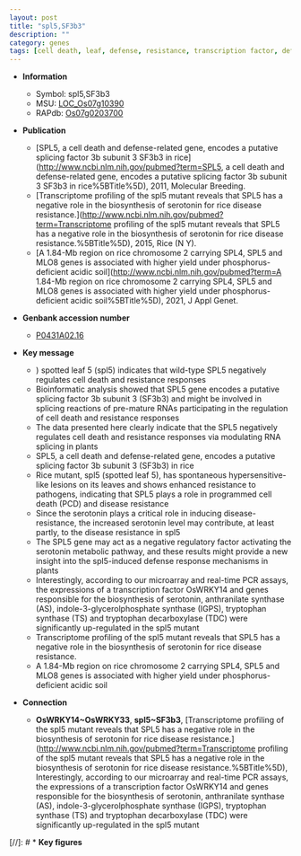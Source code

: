 ```yaml
---
layout: post
title: "spl5,SF3b3"
description: ""
category: genes
tags: [cell death, leaf, defense, resistance, transcription factor, defense response, disease, disease resistance, yield]
---
```


* **Information**  
    + Symbol: spl5,SF3b3  
    + MSU: [LOC_Os07g10390](http://rice.uga.edu/cgi-bin/ORF_infopage.cgi?orf=LOC_Os07g10390)  
    + RAPdb: [Os07g0203700](http://rapdb.dna.affrc.go.jp/viewer/gbrowse_details/irgsp1?name=Os07g0203700)  

* **Publication**  
    + [SPL5, a cell death and defense-related gene, encodes a putative splicing factor 3b subunit 3 SF3b3 in rice](http://www.ncbi.nlm.nih.gov/pubmed?term=SPL5, a cell death and defense-related gene, encodes a putative splicing factor 3b subunit 3 SF3b3 in rice%5BTitle%5D), 2011, Molecular Breeding.
    + [Transcriptome profiling of the spl5 mutant reveals that SPL5 has a negative role in the biosynthesis of serotonin for rice disease resistance.](http://www.ncbi.nlm.nih.gov/pubmed?term=Transcriptome profiling of the spl5 mutant reveals that SPL5 has a negative role in the biosynthesis of serotonin for rice disease resistance.%5BTitle%5D), 2015, Rice (N Y).
    + [A 1.84-Mb region on rice chromosome 2 carrying SPL4, SPL5 and MLO8 genes is associated with higher yield under phosphorus-deficient acidic soil](http://www.ncbi.nlm.nih.gov/pubmed?term=A 1.84-Mb region on rice chromosome 2 carrying SPL4, SPL5 and MLO8 genes is associated with higher yield under phosphorus-deficient acidic soil%5BTitle%5D), 2021, J Appl Genet.

* **Genbank accession number**  
    + [P0431A02.16](http://www.ncbi.nlm.nih.gov/nuccore/P0431A02.16)

* **Key message**  
    + ) spotted leaf 5 (spl5) indicates that wild-type SPL5 negatively regulates cell death and resistance responses
    + Bioinformatic analysis showed that SPL5 gene encodes a putative splicing factor 3b subunit 3 (SF3b3) and might be involved in splicing reactions of pre-mature RNAs participating in the regulation of cell death and resistance responses
    + The data presented here clearly indicate that the SPL5 negatively regulates cell death and resistance responses via modulating RNA splicing in plants
    + SPL5, a cell death and defense-related gene, encodes a putative splicing factor 3b subunit 3 (SF3b3) in rice
    + Rice mutant, spl5 (spotted leaf 5), has spontaneous hypersensitive-like lesions on its leaves and shows enhanced resistance to pathogens, indicating that SPL5 plays a role in programmed cell death (PCD) and disease resistance
    + Since the serotonin plays a critical role in inducing disease-resistance, the increased serotonin level may contribute, at least partly, to the disease resistance in spl5
    + The SPL5 gene may act as a negative regulatory factor activating the serotonin metabolic pathway, and these results might provide a new insight into the spl5-induced defense response mechanisms in plants
    + Interestingly, according to our microarray and real-time PCR assays, the expressions of a transcription factor OsWRKY14 and genes responsible for the biosynthesis of serotonin, anthranilate synthase (AS), indole-3-glycerolphosphate synthase (IGPS), tryptophan synthase (TS) and tryptophan decarboxylase (TDC) were significantly up-regulated in the spl5 mutant
    + Transcriptome profiling of the spl5 mutant reveals that SPL5 has a negative role in the biosynthesis of serotonin for rice disease resistance.
    + A 1.84-Mb region on rice chromosome 2 carrying SPL4, SPL5 and MLO8 genes is associated with higher yield under phosphorus-deficient acidic soil

* **Connection**  
    + __OsWRKY14~OsWRKY33__, __spl5~SF3b3__, [Transcriptome profiling of the spl5 mutant reveals that SPL5 has a negative role in the biosynthesis of serotonin for rice disease resistance.](http://www.ncbi.nlm.nih.gov/pubmed?term=Transcriptome profiling of the spl5 mutant reveals that SPL5 has a negative role in the biosynthesis of serotonin for rice disease resistance.%5BTitle%5D), Interestingly, according to our microarray and real-time PCR assays, the expressions of a transcription factor OsWRKY14 and genes responsible for the biosynthesis of serotonin, anthranilate synthase (AS), indole-3-glycerolphosphate synthase (IGPS), tryptophan synthase (TS) and tryptophan decarboxylase (TDC) were significantly up-regulated in the spl5 mutant

[//]: # * **Key figures**  


